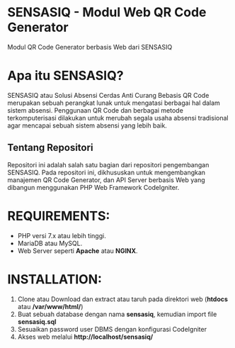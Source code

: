 # SENSASIQ - Modul Web QR Code Generator
Modul QR Code Generator berbasis Web dari SENSASIQ

# Apa itu SENSASIQ?
SENSASIQ atau Solusi Absensi Cerdas Anti Curang Bebasis QR Code merupakan sebuah perangkat lunak untuk mengatasi berbagai hal dalam sistem absensi. Penggunaan QR Code dan berbagai metode terkomputerisasi dilakukan untuk merubah segala usaha absensi tradisional agar mencapai sebuah sistem absensi yang lebih baik.

## Tentang Repositori
Repositori ini adalah salah satu bagian dari repositori pengembangan SENSASIQ. Pada repositori ini, dikhususkan untuk mengembangkan manajemen QR Code Generator, dan API Server berbasis Web yang dibangun menggunakan PHP Web Framework CodeIgniter.


# REQUIREMENTS:
* PHP versi 7.x atau lebih tinggi.
* MariaDB atau MySQL.
* Web Server seperti <b>Apache</b> atau <b>NGINX</b>.

# INSTALLATION:
1) Clone atau Download dan extract atau taruh pada direktori web (<b>htdocs</b> atau <b>/var/www/html/</b>)
2) Buat sebuah database dengan nama <b>sensasiq</b>, kemudian import file <b>sensasiq.sql</b>
3) Sesuaikan password user DBMS dengan konfigurasi CodeIgniter
4) Akses web melalui <b>http://localhost/sensasiq/</b>
